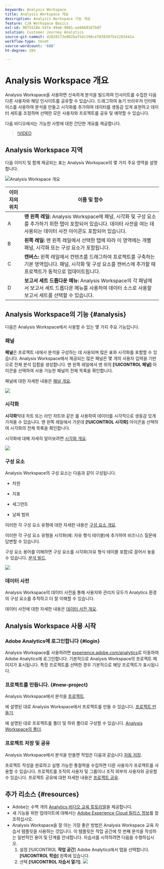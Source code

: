 ```yaml
---
keywords: Analysis Workspace
title: Analysis Workspace 개요
description: Analysis Workspace 기능 개요
feature: CJA Workspace Basics
exl-id: 9075518e-54fe-49a6-9601-aa9468187b8f
solution: Customer Journey Analytics
source-git-commit: d2828173e802baf5dc598cef0383075e1203442a
workflow-type: tm+mt
source-wordcount: '688'
ht-degree: 26%

---
```


# Analysis Workspace 개요

Analysis Workspace을 사용하면 신속하게 분석을 빌드하여 인사이트를 수집한 다음 다른 사용자와 해당 인사이트를 공유할 수 있습니다. 드래그하여 놓기 브라우저 인터페이스를 사용하여 분석을 만들고 시각화를 추가하여 데이터를 생동감 있게 표현하고 데이터 세트를 조정하며 선택한 모든 사용자와 프로젝트를 공유 및 예약할 수 있습니다.

다음 비디오에서는 가능한 사항에 대한 간단한 개요를 제공합니다.

>[!VIDEO](https://video.tv.adobe.com/v/26266/?quality=12)

## Analysis Workspace 지역

다음 이미지 및 함께 제공되는 표는 Analysis Workspace의 몇 가지 주요 영역을 설명합니다.

![Analysis Workspace 개요](assets/analysis-workspace-overvew.png)

| 이미지의 위치 | 이름 및 함수 |
|---------|----------|
| A | **맨 왼쪽 레일:** Analysis Workspace에 패널, 시각화 및 구성 요소를 추가하기 위한 탭이 포함되어 있습니다. 데이터 사전을 여는 데 사용되는 데이터 사전 아이콘도 포함되어 있습니다. |
| B | **왼쪽 레일:** 맨 왼쪽 레일에서 선택한 탭에 따라 이 영역에는 개별 패널, 시각화 또는 구성 요소가 포함됩니다. |
| C | **캔버스:** 왼쪽 레일에서 컨텐츠를 드래그하여 프로젝트를 구축하는 기본 영역입니다. 패널, 시각화 및 구성 요소를 캔버스에 추가할 때 프로젝트가 동적으로 업데이트됩니다. |
| D | **보고서 세트 드롭다운 메뉴:** Analysis Workspace의 각 패널에서 보고서 세트 드롭다운 메뉴를 사용하여 데이터 소스로 사용할 보고서 세트를 선택할 수 있습니다. |

## Analysis Workspace의 기능 {#analysis}

다음은 Analysis Workspace에서 사용할 수 있는 몇 가지 주요 기능입니다.

### 패널

**패널**&#x200B;은 프로젝트 내에서 분석을 구성하는 데 사용되며 많은 표와 시각화를 포함할 수 있습니다. Analysis Workspace에서 제공되는 많은 패널은 몇 개의 사용자 입력을 기반으로 전체 분석 집합을 생성합니다. 맨 왼쪽 레일에서 맨 위의 **[!UICONTROL 패널]** 아이콘을 선택하여 사용 가능한 패널의 전체 목록을 확인합니다.

패널에 대한 자세한 내용은 [패널 개요](/help/analysis-workspace/c-panels/panels.md).

![](assets/build-panels.png)

### 시각화

**시각화**&#x200B;막대 차트 또는 라인 차트와 같은 를 사용하여 데이터를 시각적으로 생동감 있게 가져올 수 있습니다. 맨 왼쪽 레일에서 가운데 **[!UICONTROL 시각화]** 아이콘을 선택하여 시각화의 전체 목록을 확인합니다.

시각화에 대해 자세히 알아보려면 [시각화 개요](/help/analysis-workspace/visualizations/freeform-analysis-visualizations.md).

![](assets/build-visualizations.png)

### 구성 요소

Analysis Workspace의 구성 요소는 다음과 같이 구성됩니다.

* 차원

* 지표

* 세그먼트

* 날짜 범위

이러한 각 구성 요소 유형에 대한 자세한 내용은 [구성 요소 개요](/help/components/overview.md).

이러한 각 구성 요소 유형을 시각화(예: 자유 형식 테이블)에 추가하여 비즈니스 질문에 답변할 수 있습니다.

구성 요소 용어를 이해하면 구성 요소를 시각화(자유 형식 테이블 포함)로 끌어서 놓을 수 있습니다. [분석 빌드](/help/analysis-workspace/visualizations/freeform-table/freeform-table.md).

![](assets/build-components.png)

### 데이터 사전

Analysis Workspace의 데이터 사전을 통해 사용자와 관리자 모두가 Analytics 환경의 구성 요소를 추적하고 더 잘 이해할 수 있습니다.

데이터 사전에 대한 자세한 내용은 [데이터 사전 개요](/help/components/data-dictionary/data-dictionary-overview.md).

## Analysis Workspace 사용 시작

### Adobe Analytics에 로그인합니다 {#login}

Analysis Workspace를 사용하려면 [experience.adobe.com/analytics](https://experience.adobe.com/analytics)로 이동하여 Adobe Analytics에 로그인합니다. 기본적으로 Analysis Workspace의 프로젝트 페이지가 표시됩니다. 특정 프로젝트를 선택한 경우 기본적으로 해당 프로젝트가 표시됩니다.

### 프로젝트를 만듭니다. {#new-project}

Analysis Workspace에서 분석을 [프로젝트](/help/analysis-workspace/build-workspace-project/freeform-overview.md).

에 설명된 대로 Analysis Workspace에서 프로젝트를 만들 수 있습니다. [프로젝트 만들기](/help/analysis-workspace/build-workspace-project/create-projects.md).

에 설명된 대로 프로젝트를 폴더 및 하위 폴더로 구성할 수 있습니다. [Analysis Workspace의 폴더](/help/analysis-workspace/build-workspace-project/workspace-folders/about-folders.md).

### 프로젝트 저장 및 공유

Analysis Workspace에서 분석을 만들면 작업은 다음과 같습니다 [자동 저장](/help/analysis-workspace/build-workspace-project/save-projects.md).

프로젝트 작성을 완료하고 실행 가능한 통찰력을 수집하면 다른 사용자가 프로젝트를 사용할 수 있습니다. 프로젝트를 조직의 사용자 및 그룹이나 조직 외부의 사용자와 공유할 수 있습니다. 프로젝트 공유에 대한 자세한 내용은 [프로젝트 공유](/help/analysis-workspace/curate-share/share-projects.md).

## 추가 리소스 {#resources}

* Adobe는 수백 개의 [Analytics 비디오 교육 튜토리얼](https://experienceleague.adobe.com/docs/analytics-learn/tutorials/overview.html?lang=ko-KR)을 제공합니다.
* 새 기능을 위한 업데이트에 대해서는 [Adobe Experience Cloud 릴리스 정보](https://experienceleague.adobe.com/docs/release-notes/experience-cloud/current.html#analytics)를 참조하십시오.
* Analysis Workspace을 잘 아는 가장 좋은 방법은 Analysis Workspace 교육 자습서 템플릿을 사용하는 것입니다. 이 템플릿은 작업 공간에 첫 번째 분석을 작성하는 일반적인 용어 및 단계를 안내합니다. 자습서를 시작하려면 다음을 수행하십시오.
   1. 설정 [!UICONTROL **작업 공간**] Adobe Analytics에서 탭을 선택합니다. **[!UICONTROL 학습]** 왼쪽에 있습니다.
   1. 선택 **[!UICONTROL 자습서 열기]**.
      ![](assets/training-tutorial.png)
